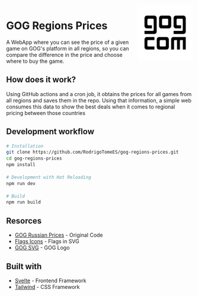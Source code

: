 <img src="public/favicon.svg" align="right" alt="GOG Regions Logo" width="150" height="150" />

# GOG Regions Prices

A WebApp where you can see the price of a given game on GOG's platform in all regions, so you can compare the difference in the price and choose where to buy the game.

## How does it work?

Using GitHub actions and a cron job, it obtains the prices for all games from all regions and saves them in the repo. Using that information, a simple web consumes this data to show the best deals when it comes to regional pricing between those countries

## Development workflow

```bash
# Installation
git clone https://github.com/RodrigoTomeES/gog-regions-prices.git
cd gog-regions-prices
npm install

# Development with Hot Reloading
npm run dev

# Build
npm run build
```

## Resorces

- [GOG Russian Prices](https://github.com/Dionakra/gog-russian-prices) - Original Code
- [Flags Icons](https://github.com/lipis/flag-icons) - Flags in SVG
- [GOG SVG](https://commons.wikimedia.org/wiki/File:GOG.com_logo.svg) - GOG Logo

## Built with

- [Svelte](https://svelte.dev/) - Frontend Framework
- [Tailwind](https://tailwindcss.com/) - CSS Framework

